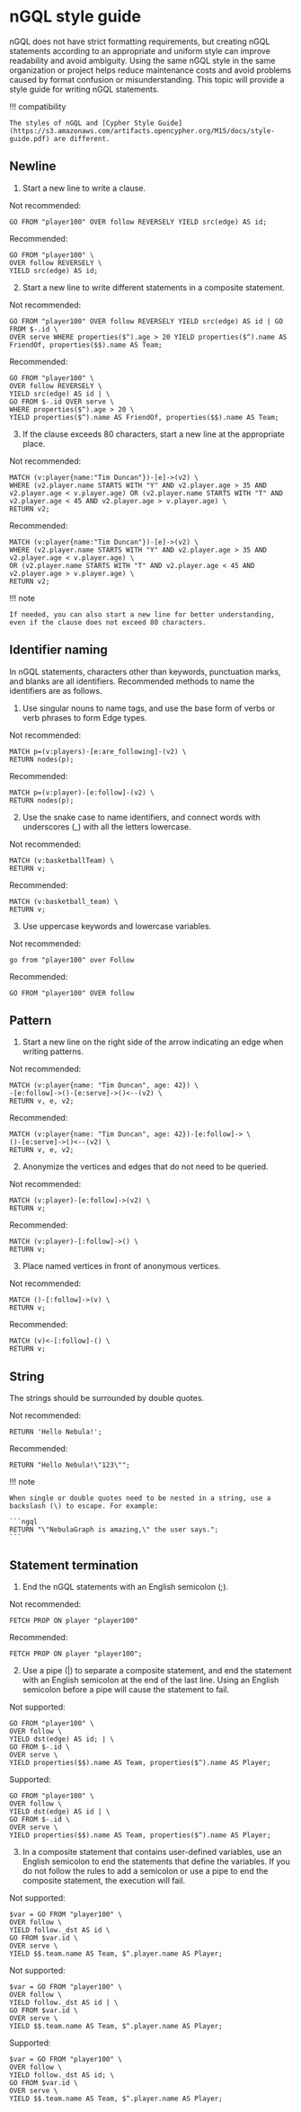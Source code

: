 # nGQL style guide

nGQL does not have strict formatting requirements, but creating nGQL statements according to an appropriate and uniform style can improve readability and avoid ambiguity. Using the same nGQL style in the same organization or project helps reduce maintenance costs and avoid problems caused by format confusion or misunderstanding. This topic will provide a style guide for writing nGQL statements.

!!! compatibility

    The styles of nGQL and [Cypher Style Guide](https://s3.amazonaws.com/artifacts.opencypher.org/M15/docs/style-guide.pdf) are different.

## Newline

1. Start a new line to write a clause.

  Not recommended:

  ```ngql
  GO FROM "player100" OVER follow REVERSELY YIELD src(edge) AS id;
  ```

  Recommended:

  ```ngql
  GO FROM "player100" \
  OVER follow REVERSELY \
  YIELD src(edge) AS id;
  ```

2. Start a new line to write different statements in a composite statement.

  Not recommended:

  ```ngql
  GO FROM "player100" OVER follow REVERSELY YIELD src(edge) AS id | GO FROM $-.id \
  OVER serve WHERE properties($^).age > 20 YIELD properties($^).name AS FriendOf, properties($$).name AS Team;
  ```

  Recommended:

  ```ngql
  GO FROM "player100" \
  OVER follow REVERSELY \
  YIELD src(edge) AS id | \
  GO FROM $-.id OVER serve \
  WHERE properties($^).age > 20 \
  YIELD properties($^).name AS FriendOf, properties($$).name AS Team;
  ```

3. If the clause exceeds 80 characters, start a new line at the appropriate place.

  Not recommended:

  ```ngql
  MATCH (v:player{name:"Tim Duncan"})-[e]->(v2) \
  WHERE (v2.player.name STARTS WITH "Y" AND v2.player.age > 35 AND v2.player.age < v.player.age) OR (v2.player.name STARTS WITH "T" AND v2.player.age < 45 AND v2.player.age > v.player.age) \
  RETURN v2;
  ```

  Recommended:

  ```ngql
  MATCH (v:player{name:"Tim Duncan"})-[e]->(v2) \
  WHERE (v2.player.name STARTS WITH "Y" AND v2.player.age > 35 AND v2.player.age < v.player.age) \
  OR (v2.player.name STARTS WITH "T" AND v2.player.age < 45 AND v2.player.age > v.player.age) \
  RETURN v2;
  ```

!!! note

    If needed, you can also start a new line for better understanding, even if the clause does not exceed 80 characters. 

## Identifier naming

In nGQL statements, characters other than keywords, punctuation marks, and blanks are all identifiers. Recommended methods to name the identifiers are as follows.

1. Use singular nouns to name tags, and use the base form of verbs or verb phrases to form Edge types.

  Not recommended:

  ```ngql
  MATCH p=(v:players)-[e:are_following]-(v2) \
  RETURN nodes(p);
  ```

  Recommended:

  ```ngql
  MATCH p=(v:player)-[e:follow]-(v2) \
  RETURN nodes(p);
  ```

2. Use the snake case to name identifiers, and connect words with underscores (_) with all the letters lowercase.

  Not recommended:

  ```ngql
  MATCH (v:basketballTeam) \
  RETURN v;
  ```

  Recommended:

  ```ngql
  MATCH (v:basketball_team) \
  RETURN v;
  ```

3. Use uppercase keywords and lowercase variables.

  Not recommended:

  ```ngql
  go from "player100" over Follow
  ```
  
  Recommended:
    
  ```ngql
  GO FROM "player100" OVER follow
  ```

## Pattern

1. Start a new line on the right side of the arrow indicating an edge when writing patterns.

  Not recommended:

  ```ngql
  MATCH (v:player{name: "Tim Duncan", age: 42}) \
  -[e:follow]->()-[e:serve]->()<--(v2) \
  RETURN v, e, v2;
  ```

  Recommended:

  ```ngql
  MATCH (v:player{name: "Tim Duncan", age: 42})-[e:follow]-> \
  ()-[e:serve]->()<--(v2) \
  RETURN v, e, v2;
  ```

2. Anonymize the vertices and edges that do not need to be queried.

  Not recommended:

  ```ngql
  MATCH (v:player)-[e:follow]->(v2) \
  RETURN v;
  ```

  Recommended:

  ```ngql
  MATCH (v:player)-[:follow]->() \
  RETURN v;
  ```

3. Place named vertices in front of anonymous vertices.

  Not recommended:

  ```ngql
  MATCH ()-[:follow]->(v) \
  RETURN v;
  ```

  Recommended:

  ```ngql
  MATCH (v)<-[:follow]-() \
  RETURN v;
  ```

## String

The strings should be surrounded by double quotes.

  Not recommended:

  ```ngql
  RETURN 'Hello Nebula!';
  ```

  Recommended:

  ```ngql
  RETURN "Hello Nebula!\"123\"";
  ```

!!! note

    When single or double quotes need to be nested in a string, use a backslash (\) to escape. For example:

    ```ngql
    RETURN "\"NebulaGraph is amazing,\" the user says.";
    ```

<!--## 空格 TODO-->

## Statement termination

1. End the nGQL statements with an English semicolon (;).

  Not recommended:

  ```ngql
  FETCH PROP ON player "player100"
  ```

  Recommended:

  ```ngql
  FETCH PROP ON player "player100";
  ```

2. Use a pipe (|) to separate a composite statement, and end the statement with an English semicolon at the end of the last line. Using an English semicolon before a pipe will cause the statement to fail.

  Not supported:

  ```ngql
  GO FROM "player100" \
  OVER follow \
  YIELD dst(edge) AS id; | \
  GO FROM $-.id \
  OVER serve \
  YIELD properties($$).name AS Team, properties($^).name AS Player;
  ```

  Supported:

  ```ngql
  GO FROM "player100" \
  OVER follow \
  YIELD dst(edge) AS id | \
  GO FROM $-.id \
  OVER serve \
  YIELD properties($$).name AS Team, properties($^).name AS Player;
  ```

3. In a composite statement that contains user-defined variables, use an English semicolon to end the statements that define the variables. If you do not follow the rules to add a semicolon or use a pipe to end the composite statement, the execution will fail.

  Not supported:

  ```ngql
  $var = GO FROM "player100" \
  OVER follow \
  YIELD follow._dst AS id \
  GO FROM $var.id \
  OVER serve \
  YIELD $$.team.name AS Team, $^.player.name AS Player;
  ```

  Not supported:

  ```ngql
  $var = GO FROM "player100" \
  OVER follow \
  YIELD follow._dst AS id | \
  GO FROM $var.id \
  OVER serve \
  YIELD $$.team.name AS Team, $^.player.name AS Player;
  ```

  Supported:

  ```ngql
  $var = GO FROM "player100" \
  OVER follow \
  YIELD follow._dst AS id; \
  GO FROM $var.id \
  OVER serve \
  YIELD $$.team.name AS Team, $^.player.name AS Player;
  ```
